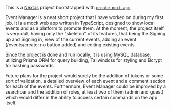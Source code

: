 This is a [Next.js](https://nextjs.org/) project bootstrapped with [`create-next-app`](https://github.com/vercel/next.js/tree/canary/packages/create-next-app).

Event Manager is a neat short project that I have worked on during my first job. It is a mock web app written in TypeScript, designed to show local events and as a platform to promote them.
At the moment, the project itself is very dull, having only the "skeleton" of its features, that being the Signing up and Signing in, view of the current events, adding an event (/events/create; no button added) and editing existing events.

Since the project is done and run locally, it is using MySQL database, utilizing Prisma ORM for query building, Tailwindcss for styling and Bcrypt for hashing passwords.

Future plans for the project would surely be the addition of tokens or some sort of validation, a detailed overview of each event and a comment section for each of the events.
Furthermore, Event Manager could be improved by a searchbar and the addition of roles, at least two of them (admin and guest) which would differ in the ability to access certain commands on the app itself.
